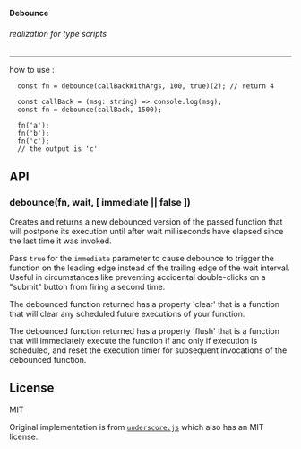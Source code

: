  **Debounce**
 
###### realization for type scripts 

----
how to use :

```  const callBackWithArgs = (value: number) => value * 2;
  const fn = debounce(callBackWithArgs, 100, true)(2); // return 4
  
  const callBack = (msg: string) => console.log(msg);
  const fn = debounce(callBack, 1500);

  fn('a');
  fn('b');
  fn('c');
  // the output is 'c'
```  

## API

### debounce(fn, wait, [ immediate || false ])

  Creates and returns a new debounced version of the passed function that
  will postpone its execution until after wait milliseconds have elapsed
  since the last time it was invoked.

  Pass `true` for the `immediate` parameter to cause debounce to trigger
  the function on the leading edge instead of the trailing edge of the wait
  interval. Useful in circumstances like preventing accidental double-clicks
  on a "submit" button from firing a second time.

  The debounced function returned has a property 'clear' that is a 
  function that will clear any scheduled future executions of your function.

  The debounced function returned has a property 'flush' that is a 
  function that will immediately execute the function if and only if execution is scheduled,
  and reset the execution timer for subsequent invocations of the debounced
  function.

## License

  MIT

  Original implementation is from [`underscore.js`](http://underscorejs.org/)
  which also has an MIT license.
